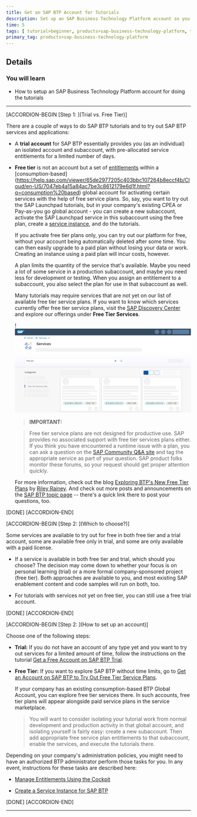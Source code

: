 ```yaml
---
title: Get an SAP BTP Account for Tutorials
description: Set up an SAP Business Technology Platform account so you can do the tutorials involving SAP BTP services and applications (trial or free tier).
time: 5
tags: [ tutorial>beginner, products>sap-business-technology-platform, tutorial>type>free-tier]
primary_tag: products>sap-business-technology-platform
---
```


## Details
### You will learn
  - How to setup an SAP Business Technology Platform account for doing the tutorials

---

[ACCORDION-BEGIN [Step 1: ](Trial vs. Free Tier)]

There are a couple of ways to do SAP BTP tutorials and to try out SAP BTP services and applications:

- A **trial account** for SAP BTP essentially provides you (as an individual) an isolated account and subaccount, with pre-allocated service entitlements for a limited number of days.

- **Free tier** is not an account but a set of [entitlements](https://help.sap.com/viewer/65de2977205c403bbc107264b8eccf4b/Cloud/en-US/00aa2c23479d42568b18882b1ca90d79.html) within a [consumption-based] (https://help.sap.com/viewer/65de2977205c403bbc107264b8eccf4b/Cloud/en-US/7047eb4a15a84ac7be3c8612179e6d1f.html?q=consumption%20based) global account for activating certain services with the help of free service plans. So, say, you want to try out the SAP Launchpad tutorials, but in your company's existing  CPEA or Pay-as-you go global account - you can create a new subaccount, activate the SAP Launchpad service in this subaccount using the free plan, create a [service instance](https://help.sap.com/viewer/65de2977205c403bbc107264b8eccf4b/Cloud/en-US/d1d0fc8e78474494a59caad02259ec7e.html), and do the tutorials.

    If you activate free tier plans only, you can try out our platform for free, without your account being automatically deleted after some time. You can then easily upgrade to a paid plan without losing your data or work. Creating an instance using a paid plan will incur costs, however.

    A plan limits the quantity of the service that's available.  Maybe you need a lot of some service in a production subaccount, and maybe you need less for development or testing.  When you assign an entitlement to a subaccount, you also select the plan for use in that subaccount as well.

    Many tutorials may require services that are not yet on our list of available free tier service plans. If you want to know which services currently offer free tier service plans, visit the [SAP Discovery Center](https://discovery-center.cloud.sap/#/serviceCatalog?provider=all&regions=all&category=freetierservices) and explore our offerings under **Free Tier Services**.

    !![SAP Discovery Center](btp-free-tier-dc.png)

    >**IMPORTANT:**

    >Free tier service plans are not designed for productive use. SAP provides no associated support with free tier services plans either.  If you think you have encountered a runtime issue with a plan, you can ask a question on the [SAP Community Q&A site](https://answers.sap.com/index.html) and tag the appropriate service as part of your question.  SAP product folks monitor these forums, so your request should get proper attention quickly.

    For more information, check out the blog [Exploring BTP's New Free Tier Plans](https://blogs.sap.com/2021/07/01/exploring-btps-new-free-tier-plans) by [Riley Rainey](https://people.sap.com/riley.rainey). And check out more posts and announcements on the [SAP BTP topic page](https://community.sap.com/topics/business-technology-platform) -- there's a quick link there to post your questions, too.


[DONE]
[ACCORDION-END]


[ACCORDION-BEGIN [Step 2: ](Which to choose?)]

Some services are available to try out for free in both free tier and a trial account, some are available free only in trial, and some are only available with a paid license.

- If a service is available in both free tier and trial, which should you choose? The decision may come down to whether your focus is on personal learning (trial) or a more formal company-sponsored project (free tier).  Both approaches are available to you, and most existing SAP enablement content and code samples will run on both, too.

- For tutorials with services not yet on free tier, you can still use a free trial account.

[DONE]
[ACCORDION-END]

[ACCORDION-BEGIN [Step 2: ](How to set up an account)]

Choose one of the following steps:

- **Trial:** If you do not have an account of any type yet and you want to try out services for a limited amount of time, follow the instructions on the tutorial [Get a Free Account on SAP BTP Trial](hcp-create-trial-account).

- **Free Tier:** If you want to explore SAP BTP without time limits, go to [Get an Account on SAP BTP to Try Out Free Tier Service Plans](btp-free-tier-account).

    If your company has an existing consumption-based BTP Global Account, you can explore free tier services there. In such accounts, free tier plans will appear alongside paid service plans in the service marketplace.

    > You will want to consider isolating your tutorial work from normal development and production activity in that global account, and isolating yourself is fairly easy: create a new subaccount. Then add appropriate free service plan entitlements to that subaccount, enable the services, and execute the tutorials there.

Depending on your company's administration policies, you might need to have an authorized BTP administrator perform those tasks for you. In any event, instructions for these tasks are described here:

- [Manage Entitlements Using the Cockpit](btp-cockpit-entitlements)

- [Create a Service Instance for SAP BTP](btp-cockpit-instances)

[DONE]
[ACCORDION-END]





---
